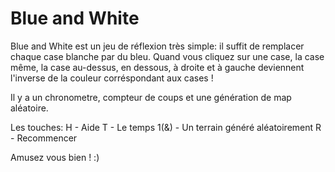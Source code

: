 Blue and White
==============

Blue and White est un jeu de réflexion très simple: il suffit de remplacer chaque case blanche par du bleu.
Quand vous cliquez sur une case, la case même, la case au-dessus, en dessous, à droite et à gauche deviennent l'inverse de la couleur corréspondant aux cases !

Il y a un chronometre, compteur de coups et une génération de map aléatoire.

Les touches:
	H 	 - Aide
	T	 - Le temps
	1(&) - Un terrain généré aléatoirement
	R	 - Recommencer
	
Amusez vous bien ! :)